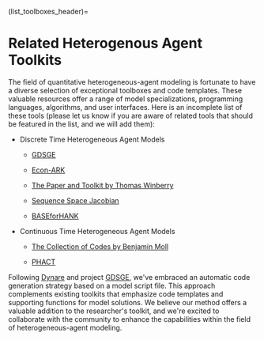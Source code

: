 (list_toolboxes_header)=
# Related Heterogenous Agent Toolkits

The field of quantitative heterogeneous-agent modeling is fortunate to have a diverse selection of exceptional toolboxes and code templates. These valuable resources offer a range of model specializations, programming languages, algorithms, and user interfaces. Here is an incomplete list of these tools (please let us know if you are aware of related tools that should be featured in the list, and we will add them):

- Discrete Time Heterogeneous Agent Models

    - [GDSGE](http://gdsge.com)

    - [Econ-ARK](https://econ-ark.org/)

    - [The Paper and Toolkit by Thomas Winberry](https://www.thomaswinberry.com/research/index.html)

    - [Sequence Space Jacobian](https://github.com/shade-econ/sequence-jacobian)

    - [BASEforHANK](https://github.com/BASEforHANK)

- Continuous Time Heterogeneous Agent Models

    - [The Collection of Codes by Benjamin Moll](https://benjaminmoll.com/codes/)

    - [PHACT](https://github.com/gregkaplan/phact)

Following [Dynare](https://www.dynare.org/) and project [GDSGE](http://gdsge.com), we've embraced an automatic code generation strategy based on a model script file. This approach complements existing toolkits that emphasize code templates and supporting functions for model solutions. We believe our method offers a valuable addition to the researcher's toolkit, and we're excited to collaborate with the community to enhance the capabilities within the field of heterogeneous-agent modeling.